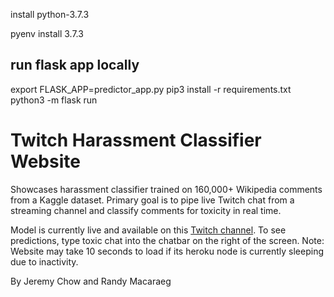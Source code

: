 install python-3.7.3


pyenv install 3.7.3


## run flask app locally

export FLASK_APP=predictor_app.py
pip3 install -r requirements.txt
python3 -m flask run





# Twitch Harassment Classifier Website
Showcases harassment classifier trained on 160,000+ Wikipedia comments from a Kaggle dataset. Primary goal is to pipe live Twitch chat from a streaming channel and classify comments for toxicity in real time.

Model is currently live and available on this [Twitch channel](https://www.twitch.tv/datatestdummy/). To see predictions, type toxic chat into the chatbar on the right of the screen. Note: Website may take 10 seconds to load if its heroku node is currently sleeping due to inactivity.

By Jeremy Chow and Randy Macaraeg
